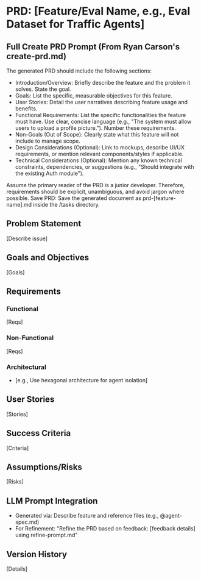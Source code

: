 # PRD: [Feature/Eval Name, e.g., Eval Dataset for Traffic Agents]

## Full Create PRD Prompt (From Ryan Carson's create-prd.md)
The generated PRD should include the following sections:
- Introduction/Overview: Briefly describe the feature and the problem it solves. State the goal.
- Goals: List the specific, measurable objectives for this feature.
- User Stories: Detail the user narratives describing feature usage and benefits.
- Functional Requirements: List the specific functionalities the feature must have. Use clear, concise language (e.g., "The system must allow users to upload a profile picture."). Number these requirements.
- Non-Goals (Out of Scope): Clearly state what this feature will not include to manage scope.
- Design Considerations (Optional): Link to mockups, describe UI/UX requirements, or mention relevant components/styles if applicable.
- Technical Considerations (Optional): Mention any known technical constraints, dependencies, or suggestions (e.g., "Should integrate with the existing Auth module").

Assume the primary reader of the PRD is a junior developer. Therefore, requirements should be explicit, unambiguous, and avoid jargon where possible.
Save PRD: Save the generated document as prd-[feature-name].md inside the /tasks directory.

## Problem Statement
[Describe issue]

## Goals and Objectives
[Goals]

## Requirements
### Functional
[Reqs]
### Non-Functional
[Reqs]
### Architectural
- [e.g., Use hexagonal architecture for agent isolation]

## User Stories
[Stories]

## Success Criteria
[Criteria]

## Assumptions/Risks
[Risks]

## LLM Prompt Integration
- Generated via: Describe feature and reference files (e.g., @agent-spec.md)
- For Refinement: "Refine the PRD based on feedback: [feedback details] using refine-prompt.md"

## Version History
[Details]